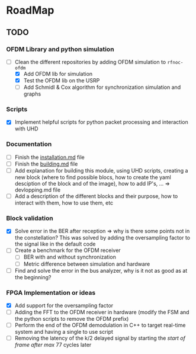 # RoadMap

## TODO

### OFDM Library and python simulation

- [ ] Clean the different repositories by adding OFDM simulation to `rfnoc-ofdm`
  - [x] Add OFDM lib for simulation
  - [x] Test the OFDM lib on the USRP
  - [ ] Add Schmidl & Cox algorithm for synchronization simulation and graphs

### Scripts

- [x] Implement helpful scripts for python packet processing and interaction with UHD

### Documentation

- [ ] Finish the [installation.md](INSTALLATION.md) file
- [ ] Finish the [building.md](BUILDING.md) file
- [ ] Add explanation for building this module, using UHD scripts, creating a new block (where to find possible blocs, how to create the yaml desciption of the block and of the image), how to add IP's, ... => devlopping.md file
- [ ] Add a description of the different blocks and their purpose, how to interact with them, how to use them, etc

### Block validation

- [x] Solve error in the BER after reception => why is there some points not in the constellation?
  This was solved by adding the oversampling factor to the signal like in the default code
- [ ] Create a benchmark for the OFDM receiver
  - [ ] BER with and without synchronization
  - [ ] Metric difference between simulation and hardware
- [ ] Find and solve the error in the bus analyzer, why is it not as good as at the beginning?

### FPGA Implementation or ideas

- [x] Add support for the oversampling factor
- [ ] Adding the FFT to the OFDM receiver in hardware (modify the FSM and the python scripts to remove the OFDM prefix)
- [ ] Perform the end of the OFDM demodulation in C++ to target real-time system and having a single to use script
- [ ] Removing the latency of the k/2 delayed signal by starting the *start of frame after max* 77 cycles later
